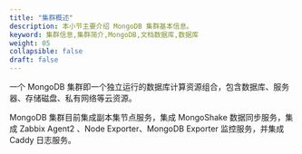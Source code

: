 ```yaml
---
title: "集群概述"
description: 本小节主要介绍 MongoDB 集群基本信息。 
keyword: 集群信息,集群简介,MongoDB,文档数据库,数据库
weight: 05
collapsible: false
draft: false
---
```



一个 MongoDB 集群即一个独立运行的数据库计算资源组合，包含数据库、服务器、存储磁盘、私有网络等云资源。

MongoDB 集群目前集成副本集节点服务，集成 MongoShake 数据同步服务，集成 Zabbix Agent2 、Node Exporter、MongoDB Exporter 监控服务，并集成 Caddy 日志服务。

